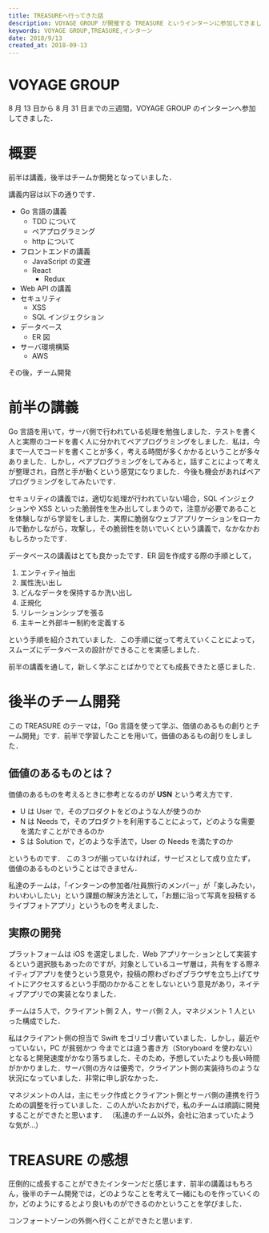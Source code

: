 ```yaml
---
title: TREASUREへ行ってきた話
description: VOYAGE GROUP が開催する TREASURE というインターンに参加してきました。
keywords: VOYAGE GROUP,TREASURE,インターン
date: 2018/9/13
created_at: 2018-09-13
---
```


# VOYAGE GROUP

8 月 13 日から 8 月 31 日までの三週間，VOYAGE GROUP のインターンへ参加してきました．

# 概要

前半は講義，後半はチームか開発となっていました．

講義内容は以下の通りです．

- Go 言語の講義
  - TDD について
  - ペアプログラミング
  - http について
- フロントエンドの講義
  - JavaScript の変遷
  - React
    - Redux
- Web API の講義
- セキュリティ
  - XSS
  - SQL インジェクション
- データベース
  - ER 図
- サーバ環境構築
  - AWS

その後，チーム開発

# 前半の講義

Go 言語を用いて，サーバ側で行われている処理を勉強しました．テストを書く人と実際のコードを書く人に分かれてペアプログラミングをしました．私は，今まで一人でコードを書くことが多く，考える時間が多くかかるということが多々ありました．しかし，ペアプログラミングをしてみると，話すことによって考えが整理され，自然と手が動くという感覚になりました．今後も機会があればペアプログラミングをしてみたいです．

セキュリティの講義では，適切な処理が行われていない場合，SQL インジェクションや XSS といった脆弱性を生み出してしまうので，注意が必要であることを体験しながら学習をしました．実際に脆弱なウェブアプリケーションをローカルで動かしながら，攻撃し，その脆弱性を防いでいくという講義で，なかなかおもしろかったです．

データベースの講義はとても良かったです．ER 図を作成する際の手順として，

1. エンティティ抽出
2. 属性洗い出し
3. どんなデータを保持するか洗い出し
4. 正規化
5. リレーションシップを張る
6. 主キーと外部キー制約を定義する

という手順を紹介されていました．この手順に従って考えていくことによって，スムーズにデータベースの設計ができることを実感しました．

前半の講義を通して，新しく学ぶことばかりでとても成長できたと感じました．

# 後半のチーム開発

この TREASURE のテーマは，「Go 言語を使って学ぶ、価値のあるもの創りとチーム開発」です．前半で学習したことを用いて，価値のあるもの創りをしました．

## 価値のあるものとは？

価値のあるものを考えるときに参考となるのが **USN** という考え方です．

- U は User で，そのプロダクトをどのような人が使うのか
- N は Needs で，そのプロダクトを利用することによって，どのような需要を満たすことができるのか
- S は Solution で，どのような手法で，User の Needs を満たすのか

というものです．
この３つが揃っていなければ，サービスとして成り立たず，価値のあるものということはできません．

私達のチームは，「インターンの参加者/社員旅行のメンバー」が「楽しみたい，わいわいしたい」という課題の解決方法として，「お題に沿って写真を投稿するライブフォトアプリ」というものを考えました．

## 実際の開発

プラットフォームは iOS を選定しました．Web アプリケーションとして実装するという選択肢もあったのですが，対象としているユーザ層は，共有をする際ネイティブアプリを使うという意見や，投稿の際わざわざブラウザを立ち上げてサイトにアクセスするという手間のかかることをしないという意見があり，ネイティブアプリでの実装となりました．

チームは５人で，クライアント側 2 人，サーバ側 2 人，マネジメント 1 人といった構成でした．

私はクライアント側の担当で Swift をゴリゴリ書いていました．しかし，最近やっていない，PC が貧弱かつ 今までとは違う書き方（Storyboard を使わない）となると開発速度がかなり落ちました．そのため，予想していたよりも長い時間がかかりました．サーバ側の方々は優秀で，クライアント側の実装待ちのような状況になっていました．非常に申し訳なかった．

マネジメントの人は，主にモック作成とクライアント側とサーバ側の連携を行うための調整を行っていました．この人がいたおかげで，私のチームは順調に開発することができたと思います．
（私達のチーム以外，会社に泊まっていたような気が…）

# TREASURE の感想

圧倒的に成長することができたインターンだと感じます．前半の講義はもちろん，後半のチーム開発では，どのようなことを考えて一緒にものを作っていくのか，どのようにするとより良いものができるのかということを学びました．

コンフォートゾーンの外側へ行くことができたと思います．
